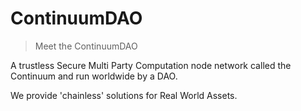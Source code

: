 <h1>ContinuumDAO</h1>

> Meet the ContinuumDAO

A trustless Secure Multi Party Computation node network called the Continuum and run worldwide by a DAO.

We provide 'chainless' solutions for Real World Assets.



<!--
<span style="color:green;font-weight:700;font-size:20px">
    markdown color font styles
</span>
-->


